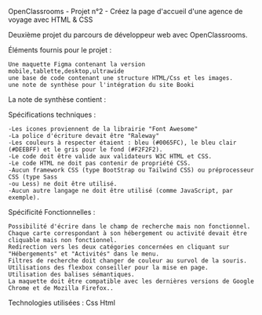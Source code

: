 OpenClassrooms - Projet n°2 - Créez la page d'accueil d'une agence de voyage avec HTML & CSS

Deuxième projet du parcours de développeur web avec OpenClassrooms.

Éléments fournis pour le projet :

    Une maquette Figma contenant la version mobile,tablette,desktop,ultrawide
    une base de code contenant une structure HTML/Css et les images.
    une note de synthèse pour l'intégration du site Booki


La note de synthèse contient : 

Spécifications techniques :

    -Les icones proviennent de la librairie "Font Awesome"
    -La police d'écriture devait être "Raleway" 
    -Les couleurs à respecter étaient : bleu (#0065FC), le bleu clair (#DEEBFF) et le gris pour le fond (#F2F2F2).
    -Le code doit être valide aux validateurs W3C HTML et CSS.
    -Le code HTML ne doit pas contenir de propriété CSS.
    -Aucun framework CSS (type BootStrap ou Tailwind CSS) ou préprocesseur CSS (type Sass
    -ou Less) ne doit être utilisé.
    -Aucun autre langage ne doit être utilisé (comme JavaScript, par exemple).
    

Spécificité Fonctionnelles :
    
    Possibilité d'écrire dans le champ de recherche mais non fonctionnel.
    Chaque carte correspondant à son hébergement ou activité devait être cliquable mais non fonctionnel.
    Redirection vers les deux catégories concernées en cliquant sur "Hébergements" et "Activités" dans le menu.
    Filtres de recherche doit changer de couleur au survol de la souris.
    Utilisations des flexbox conseiller pour la mise en page.
    Utilisation des balises sémantiques.
    La maquette doit être compatible avec les dernières versions de Google Chrome et de Mozilla Firefox..


Technologies utilisées :
      Css
      Html

